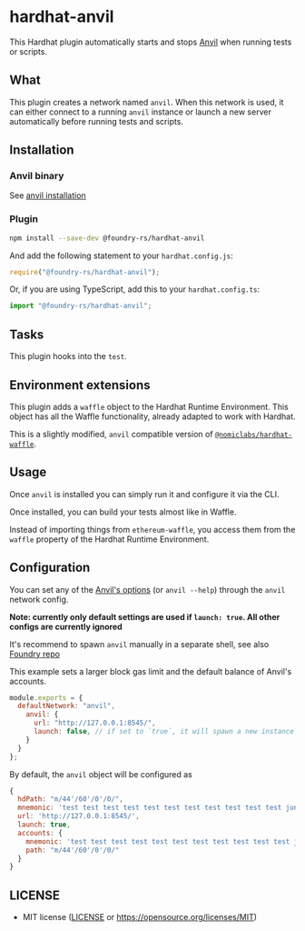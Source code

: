 # hardhat-anvil

This Hardhat plugin automatically starts and stops [Anvil](https://github.com/foundry-rs/foundry/tree/master/anvil) when running tests or scripts.

## What

This plugin creates a network named `anvil`. When this network is used, it can either connect to a running `anvil` instance or launch a new server automatically before running tests and scripts.

## Installation

### Anvil binary

See [anvil installation](https://github.com/foundry-rs/foundry/tree/master/anvil#installation)

### Plugin

```bash
npm install --save-dev @foundry-rs/hardhat-anvil
```

And add the following statement to your `hardhat.config.js`:

```js
require("@foundry-rs/hardhat-anvil");
```

Or, if you are using TypeScript, add this to your `hardhat.config.ts`:

```js
import "@foundry-rs/hardhat-anvil";
```

## Tasks

This plugin hooks into the `test`.

## Environment extensions

This plugin adds a `waffle` object to the Hardhat Runtime Environment. This object has all the Waffle functionality, already adapted to work with Hardhat.

This is a slightly modified, `anvil` compatible version of [`@nomiclabs/hardhat-waffle`](https://github.com/NomicFoundation/hardhat/tree/master/packages/hardhat-waffle).

## Usage

Once `anvil` is installed you can simply run it and configure it via the CLI.

Once installed, you can build your tests almost like in Waffle.

Instead of importing things from `ethereum-waffle`, you access them from the `waffle` property of the Hardhat Runtime Environment.

## Configuration

You can set any of the [Anvil's options](https://github.com/foundry-rs/foundry/tree/master/anvil) (or `anvil --help`) through the `anvil` network config.

**Note: currently only default settings are used if `launch: true`. All other configs are currently ignored**

It's recommend to spawn `anvil` manually in a separate shell, see also [Foundry repo](https://github.com/foundry-rs/foundry/tree/master/anvil)

This example sets a larger block gas limit and the default balance of Anvil's accounts.

```js
module.exports = {
  defaultNetwork: "anvil",
    anvil: {
      url: "http://127.0.0.1:8545/",
      launch: false, // if set to `true`, it will spawn a new instance if the plugin is initialized, if set to `false` it expects an already running anvil instance
    }
  }
};
```

By default, the `anvil` object will be configured as

```js
{
  hdPath: "m/44'/60'/0'/0/",
  mnemonic: 'test test test test test test test test test test test junk',
  url: 'http://127.0.0.1:8545/',
  launch: true,
  accounts: {
    mnemonic: 'test test test test test test test test test test test junk',
    path: "m/44'/60'/0'/0/"
  }
}
```

## LICENSE

- MIT license ([LICENSE](LICENSE) or https://opensource.org/licenses/MIT)
